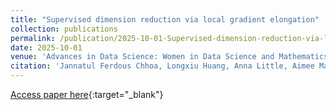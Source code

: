 ```yaml
---
title: "Supervised dimension reduction via local gradient elongation"
collection: publications
permalink: /publication/2025-10-01-Supervised-dimension-reduction-via-local-gradient-elongation
date: 2025-10-01
venue: 'Advances in Data Science: Women in Data Science and Mathematics (WiSDM) 2023'
citation: 'Jannatul Ferdous Chhoa, Longxiu Huang, Anna Little, Aimee Maurais, Kirsten D. Morris, Maria D. van der Walt, Geetika Verma, Rongrong Wang , &quot;Supervised dimension reduction via local gradient elongation.&quot; Advances in Data Science: Women in Data Science and Mathematics (2023), 2025.'
---
```

[Access paper here](https://rdcu.be/eJCem){:target="_blank"}
